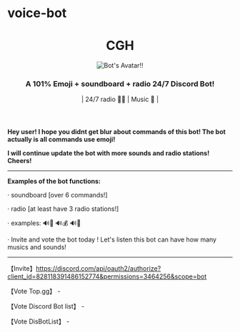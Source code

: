 # voice-bot

<!DOCTYPE html>
<html lang="en">

<head>
  <link rel="preconnect" href="https://fonts.googleapis.com">
  <link href="https://fonts.googleapis.com/css2?family=Josefin+Sans&display=swap" rel="stylesheet">
  <link href="https://fonts.googleapis.com/css2?family=Fredoka+One&display=swap" rel="stylesheet">
  <link href="https://fonts.googleapis.com/css2?family=Freckle+Face&display=swap" rel="stylesheet">
</head>

<div>
  <header>
    <h1>CGH</h1>
    <img class="avatar" src="https://media.discordapp.net/attachments/851287450037911572/873031538051252294/Screenshot_1_voice.png?size=128" alt="Bot's Avatar!!">
    <h3>A 101% Emoji + soundboard + radio 24/7 Discord Bot!</h3>
    <p class="description">| 24/7 radio 🤸‍♂️ | Music 🎵 |</p>
  </header>

**Hey user! I hope you didnt get blur about commands of this bot! The bot actually is all commands use emoji!**

**I will continue update the bot with more sounds and radio stations! Cheers!**
  
----------------------------------------------------------------------------------------------------------------------------
**Examples of the bot functions:**

· soundboard [over 6 commands!]

· radio [at least have 3 radio stations!]

· examples: 🔊🐔 🔊💰 🔊🤣

· Invite and vote the bot today ! Let's listen this bot can have how many musics and sounds!
  
-----------------------------------------------------------------------------------------------------------------------------
【Invite】https://discord.com/api/oauth2/authorize?client_id=828118391486152774&permissions=3464256&scope=bot
  
  
【Vote Top.gg】 -
  
  
【Vote Discord Bot list】 - 
  
  
【Vote DisBotList】 - 

</html>
